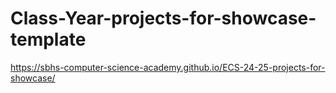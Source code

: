 # Class-Year-projects-for-showcase-template
https://sbhs-computer-science-academy.github.io/ECS-24-25-projects-for-showcase/
